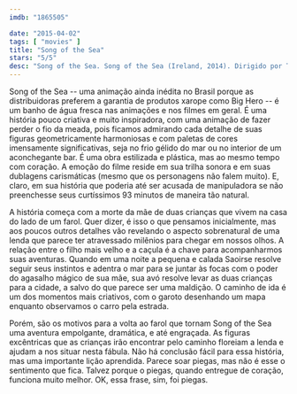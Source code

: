 ```yaml
---
imdb: "1865505"

date: "2015-04-02"
tags: [ "movies" ]
title: "Song of the Sea"
stars: "5/5"
desc: "Song of the Sea. Song of the Sea (Ireland, 2014). Dirigido por Tomm Moore. Escrito por Will Collins, Tomm Moore. Com David Rawle, Brendan Gleeson, Lisa Hannigan, Fionnula Flanagan, Lucy O'Connell, Jon Kenny, Pat Shortt, Colm Ó'Snodaigh, Liam Hourican."
---
```

Song of the Sea -- uma animação ainda inédita no Brasil porque as distribuidoras preferem a garantia de produtos xarope como Big Hero -- é um banho de água fresca nas animações e nos filmes em geral. É uma história pouco criativa e muito inspiradora, com uma animação de fazer perder o fio da meada, pois ficamos admirando cada detalhe de suas figuras geometricamente harmoniosas e com paletas de cores imensamente significativas, seja no frio gélido do mar ou no interior de um aconchegante bar. É uma obra estilizada e plástica, mas ao mesmo tempo com coração. A emoção do filme reside em sua trilha sonora e em suas dublagens carismáticas (mesmo que os personagens não falem muito). E, claro, em sua história que poderia até ser acusada de manipuladora se não preenchesse seus curtíssimos 93 minutos de maneira tão natural.

A história começa com a morte da mãe de duas crianças que vivem na casa do lado de um farol. Quer dizer, é isso o que pensamos inicialmente, mas aos poucos outros detalhes vão revelando o aspecto sobrenatural de uma lenda que parece ter atravessado milênios para chegar em nossos olhos. A relação entre o filho mais velho e a caçula é a chave para acompanharmos suas aventuras. Quando em uma noite a pequena e calada Saoirse resolve seguir seus instintos e adentra o mar para se juntar às focas com o poder do agasalho mágico de sua mãe, sua avó resolve levar as duas crianças para a cidade, a salvo do que parece ser uma maldição. O caminho de ida é um dos momentos mais criativos, com o garoto desenhando um mapa enquanto observamos o carro pela estrada.

Porém, são os motivos para a volta ao farol que tornam Song of the Sea uma aventura empolgante, dramática, e até engraçada. As figuras excêntricas que as crianças irão encontrar pelo caminho floreiam a lenda e ajudam a nos situar nesta fábula. Não há conclusão fácil para essa história, mas uma importante lição aprendida. Parece soar piegas, mas não é esse o sentimento que fica. Talvez porque o piegas, quando entregue de coração, funciona muito melhor. OK, essa frase, sim, foi piegas.

